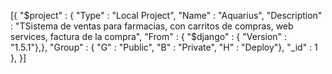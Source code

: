 [{
	"$project" : { "Type" : "Local Project",
					"Name" : "Aquarius",
					"Description" : "TSistema de ventas para farmacias, con carritos de compras, web services, factura de la compra",
					"From" : { "$django" : { "Version" : "1.5.1"},},
					"Group" : { "G" : "Public", "B" : "Private", "H" : "Deploy"},
					"_id" : 1
				 },
}]